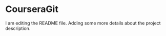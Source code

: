 # CourseraGit
I am editing the README file. Adding some more details about the project description.
